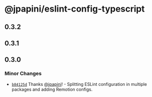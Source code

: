 # @jpapini/eslint-config-typescript

## 0.3.2

## 0.3.1

## 0.3.0

### Minor Changes

-   [`b84125d`](https://github.com/jpapini/tools-javascript/commit/b84125d8873722aeb0b893633e20270df5d14128) Thanks [@jpapini](https://github.com/jpapini)! - Splitting ESLint configuration in multiple packages and adding Remotion configs.

